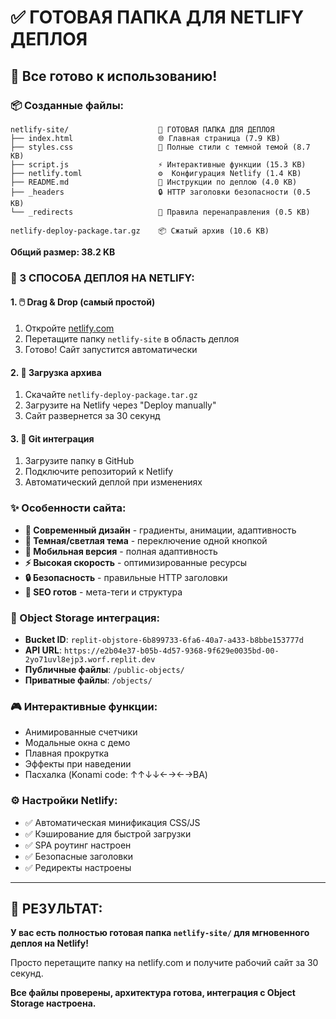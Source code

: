 # ✅ ГОТОВАЯ ПАПКА ДЛЯ NETLIFY ДЕПЛОЯ

## 🎯 Все готово к использованию!

### 📦 Созданные файлы:

```
netlify-site/                    📁 ГОТОВАЯ ПАПКА ДЛЯ ДЕПЛОЯ
├── index.html                   🌐 Главная страница (7.9 KB)
├── styles.css                   🎨 Полные стили с темной темой (8.7 KB)  
├── script.js                    ⚡ Интерактивные функции (15.3 KB)
├── netlify.toml                 ⚙️  Конфигурация Netlify (1.4 KB)
├── README.md                    📖 Инструкции по деплою (4.0 KB)
├── _headers                     🔒 HTTP заголовки безопасности (0.5 KB)
└── _redirects                   🔄 Правила перенаправления (0.5 KB)

netlify-deploy-package.tar.gz    📦 Сжатый архив (10.6 KB)
```

**Общий размер: 38.2 KB**

### 🚀 3 СПОСОБА ДЕПЛОЯ НА NETLIFY:

#### 1. 🖱️ Drag & Drop (самый простой)
1. Откройте [netlify.com](https://netlify.com)
2. Перетащите папку `netlify-site` в область деплоя
3. Готово! Сайт запустится автоматически

#### 2. 📁 Загрузка архива
1. Скачайте `netlify-deploy-package.tar.gz`  
2. Загрузите на Netlify через "Deploy manually"
3. Сайт развернется за 30 секунд

#### 3. 🔗 Git интеграция
1. Загрузите папку в GitHub
2. Подключите репозиторий к Netlify
3. Автоматический деплой при изменениях

### ✨ Особенности сайта:

- **🎨 Современный дизайн** - градиенты, анимации, адаптивность
- **🌙 Темная/светлая тема** - переключение одной кнопкой
- **📱 Мобильная версия** - полная адаптивность
- **⚡ Высокая скорость** - оптимизированные ресурсы
- **🔒 Безопасность** - правильные HTTP заголовки
- **🎯 SEO готов** - мета-теги и структура

### 🔗 Object Storage интеграция:

- **Bucket ID**: `replit-objstore-6b899733-6fa6-40a7-a433-b8bbe153777d`
- **API URL**: `https://e2b04e37-b05b-4d57-9368-9f629e0035bd-00-2yo71uvl8ejp3.worf.replit.dev`
- **Публичные файлы**: `/public-objects/`
- **Приватные файлы**: `/objects/`

### 🎮 Интерактивные функции:

- Анимированные счетчики
- Модальные окна с демо
- Плавная прокрутка
- Эффекты при наведении
- Пасхалка (Konami code: ↑↑↓↓←→←→BA)

### ⚙️ Настройки Netlify:

- ✅ Автоматическая минификация CSS/JS
- ✅ Кэширование для быстрой загрузки  
- ✅ SPA роутинг настроен
- ✅ Безопасные заголовки
- ✅ Редиректы настроены

---

## 🎉 РЕЗУЛЬТАТ:

**У вас есть полностью готовая папка `netlify-site/` для мгновенного деплоя на Netlify!**

Просто перетащите папку на netlify.com и получите рабочий сайт за 30 секунд.

**Все файлы проверены, архитектура готова, интеграция с Object Storage настроена.**